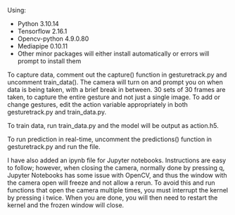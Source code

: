 Using:
- Python 3.10.14
- Tensorflow 2.16.1
- Opencv-python 4.9.0.80
- Mediapipe 0.10.11
- Other minor packages will either install automatically or errors will prompt to install them

To capture data, comment out the capture() function in gesturetrack.py and uncomment train_data(). The camera will turn on and prompt you on when data is being taken, with a brief break in between. 30 sets of 30 frames are taken, to capture the entire gesture and not just a single image. To add or change gestures, edit the action variable appropriately in both gesturetrack.py and train_data.py.

To train data, run train_data.py and the model will be output as action.h5.

To run prediction in real-time, uncomment the predictions() function in gesturetrack.py and run the file.

I have also added an ipynb file for Jupyter notebooks. Instructions are easy to follow; however, when closing the camera, normally done by pressing q, Jupyter Notebooks has some issue with OpenCV, and thus the window with the camera open will freeze and not allow a rerun. To avoid this and run functions that open the camera multiple times, you must interrupt the kernel by pressing i twice. When you are done, you will then need to restart the kernel and the frozen window will close.
